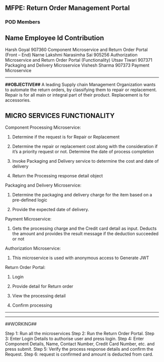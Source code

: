 ## MFPE: Return Order Management Portal 

### POD Members

Name	    		Employee Id		Contribution
-------------------------------------------------------------------------------------------------------------------------------------------
Harsh Goyal		907360		Component Microservice and Return Order Portal (Front – End)
Narne Lakshmi Narasimha Sai	905256		Authorization Microservice and Return Order Portal (Functionality)
Utsav Tiwari		907371		Packaging and Delivery Microservice
Vishesh Sharma		907373		Payment Microservice


---
**##OBJECTIVE##**
A leading Supply chain Management Organization wants to automate the return orders, by classifying them to repair or replacement.
Repair is for all main or integral part of their product. Replacement is for accessories. 


## **MICRO SERVICES FUNCTIONALITY**

Component Processing Microservice:
1. Determine if the request is for Repair or Replacement 

2. Determine the repair or replacement cost along with the consideration if it’s a priority request or not. Determine the date of process completion 

3. Invoke Packaging and Delivery service to determine the cost and date of delivery 

4. Return the Processing response detail object


Packaging and Delivery Microservice:
1. Determine the packaging and delivery charge for the item based on a pre-defined logic 

2. Provide the expected date of delivery.

Payment Microservice:
1. Gets the processing charge and the Credit card detail as input. Deducts the amount and provides the result message if the deduction succeeded or not

Authorization Microservice:
1. This microservice is used with anonymous access to Generate JWT

Return Order Portal:
1. Login 

2. Provide detail for Return order 

3. View the processing detail 

4. Confirm processing

---

---

##WORKING##

Step 1: Run all the microservices
Step 2: Run the Return Order Portal.
Step 3: Enter Login Details to authorise user and press login.
Step 4: Enter Component Details, Name, Contact Number, Credit Card Number, etc. and press submit.
Step 5: Verify the process response details and confirm the Request.
Step 6: request is confirmed and amount is deducted from card.
